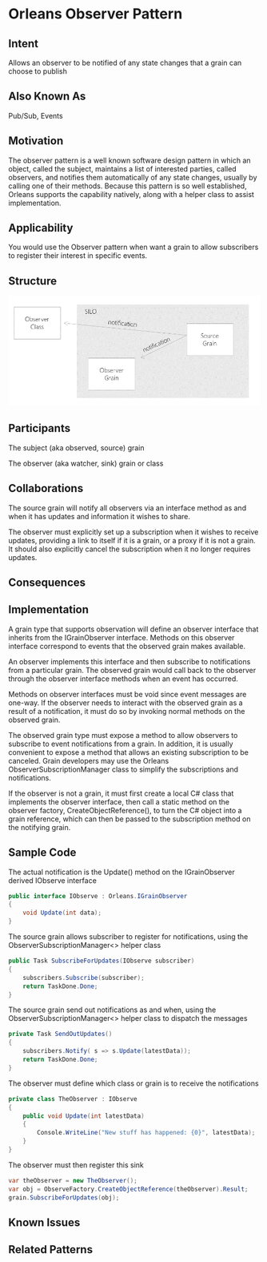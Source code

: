 # Orleans Observer Pattern

## Intent

Allows an observer to be notified of any state changes that a grain can choose to publish

## Also Known As

Pub/Sub, Events

## Motivation

The observer pattern is a well known software design pattern in which an object, called the subject, maintains a list of interested parties, called observers, and notifies them automatically of any state changes, usually by calling one of their methods. Because this pattern is so well established, Orleans supports the capability natively, along with a helper class to assist implementation. 

## Applicability

You would use the Observer pattern when want a grain to allow subscribers to register their interest in specific events.   

## Structure

![observer structure diagram](images/observer-structure.png)

## Participants

The subject (aka observed, source) grain

The observer (aka watcher, sink) grain or class


## Collaborations

The source grain will notify all observers via an interface method as and when it has updates and information it wishes to share.  

The observer must explicitly set up a subscription when it wishes to receive updates, providing a link to itself if it is a grain, or a proxy if it is not a grain. It should also explicitly cancel the subscription when it no longer requires updates.    


## Consequences

## Implementation

A grain type that supports observation will define an observer interface that inherits from the IGrainObserver interface. Methods on this observer interface correspond to events that the observed grain makes available. 

An observer implements this interface and then subscribe to notifications from a particular grain. The observed grain would call back to the observer through the observer interface methods when an event has occurred.

Methods on observer interfaces must be void since event messages are one-way. If the observer needs to interact with the observed grain as a result of a notification, it must do so by invoking normal methods on the observed grain.

The observed grain type must expose a method to allow observers to subscribe to event notifications from a grain. In addition, it is usually convenient to expose a method that allows an existing subscription to be canceled. Grain developers may use the Orleans ObserverSubscriptionManager<T> class to simplify the subscriptions and notifications.

If the observer is not a grain, it must first create a local C# class that implements the observer interface, then call a static method on the observer factory, CreateObjectReference(), to turn the C# object into a grain reference, which can then be passed to the subscription method on the notifying grain. 


## Sample Code

The actual notification is the Update() method on the IGrainObserver derived IObserve interface

```cs
public interface IObserve : Orleans.IGrainObserver
{
    void Update(int data);
}
```

The source grain allows subscriber to register for notifications, using the ObserverSubscriptionManager<<IObserve>> helper class 

```cs
public Task SubscribeForUpdates(IObserve subscriber)
{
    subscribers.Subscribe(subscriber);
    return TaskDone.Done;
}
```

The source grain send out notifications as and when, using the ObserverSubscriptionManager<<IObserve>> helper class to dispatch the messages 

```cs
private Task SendOutUpdates()
{
    subscribers.Notify( s => s.Update(latestData));
    return TaskDone.Done;
}
```

The observer must define which class or grain is to receive the notifications 

```cs
private class TheObserver : IObserve
{
    public void Update(int latestData)
    {
        Console.WriteLine("New stuff has happened: {0}", latestData);
    }
} 
```

The observer must then register this sink

```cs
var theObserver = new TheObserver();
var obj = ObserveFactory.CreateObjectReference(theObserver).Result; 
grain.SubscribeForUpdates(obj);
```


## Known Issues

## Related Patterns

